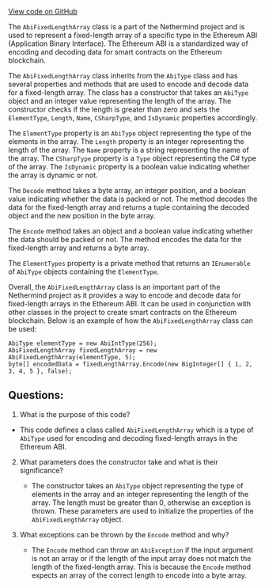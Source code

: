 [View code on GitHub](https://github.com/nethermindeth/nethermind/Nethermind.Abi/AbiFixedLengthArray.cs)

The `AbiFixedLengthArray` class is a part of the Nethermind project and is used to represent a fixed-length array of a specific type in the Ethereum ABI (Application Binary Interface). The Ethereum ABI is a standardized way of encoding and decoding data for smart contracts on the Ethereum blockchain.

The `AbiFixedLengthArray` class inherits from the `AbiType` class and has several properties and methods that are used to encode and decode data for a fixed-length array. The class has a constructor that takes an `AbiType` object and an integer value representing the length of the array. The constructor checks if the length is greater than zero and sets the `ElementType`, `Length`, `Name`, `CSharpType`, and `IsDynamic` properties accordingly.

The `ElementType` property is an `AbiType` object representing the type of the elements in the array. The `Length` property is an integer representing the length of the array. The `Name` property is a string representing the name of the array. The `CSharpType` property is a `Type` object representing the C# type of the array. The `IsDynamic` property is a boolean value indicating whether the array is dynamic or not.

The `Decode` method takes a byte array, an integer position, and a boolean value indicating whether the data is packed or not. The method decodes the data for the fixed-length array and returns a tuple containing the decoded object and the new position in the byte array.

The `Encode` method takes an object and a boolean value indicating whether the data should be packed or not. The method encodes the data for the fixed-length array and returns a byte array.

The `ElementTypes` property is a private method that returns an `IEnumerable` of `AbiType` objects containing the `ElementType`.

Overall, the `AbiFixedLengthArray` class is an important part of the Nethermind project as it provides a way to encode and decode data for fixed-length arrays in the Ethereum ABI. It can be used in conjunction with other classes in the project to create smart contracts on the Ethereum blockchain. Below is an example of how the `AbiFixedLengthArray` class can be used:

```
AbiType elementType = new AbiIntType(256);
AbiFixedLengthArray fixedLengthArray = new AbiFixedLengthArray(elementType, 5);
byte[] encodedData = fixedLengthArray.Encode(new BigInteger[] { 1, 2, 3, 4, 5 }, false);
```
## Questions: 
 1. What is the purpose of this code?
   - This code defines a class called `AbiFixedLengthArray` which is a type of `AbiType` used for encoding and decoding fixed-length arrays in the Ethereum ABI.

2. What parameters does the constructor take and what is their significance?
   - The constructor takes an `AbiType` object representing the type of elements in the array and an integer representing the length of the array. The length must be greater than 0, otherwise an exception is thrown. These parameters are used to initialize the properties of the `AbiFixedLengthArray` object.

3. What exceptions can be thrown by the `Encode` method and why?
   - The `Encode` method can throw an `AbiException` if the input argument is not an array or if the length of the input array does not match the length of the fixed-length array. This is because the `Encode` method expects an array of the correct length to encode into a byte array.